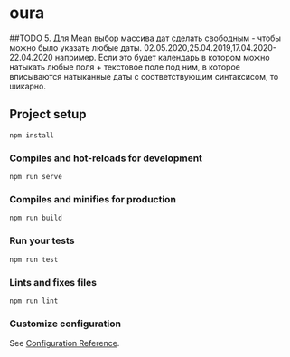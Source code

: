 # oura

##TODO
5. Для Mean выбор массива дат сделать свободным - чтобы можно было указать любые даты. 02.05.2020,25.04.2019,17.04.2020-22.04.2020 например. Если это будет календарь в котором можно натыкать любые поля + текстовое поле под ним, в которое вписываются натыканные даты с соответствующим синтаксисом, то шикарно.

## Project setup
```
npm install
```

### Compiles and hot-reloads for development
```
npm run serve
```

### Compiles and minifies for production
```
npm run build
```

### Run your tests
```
npm run test
```

### Lints and fixes files
```
npm run lint
```

### Customize configuration
See [Configuration Reference](https://cli.vuejs.org/config/).
